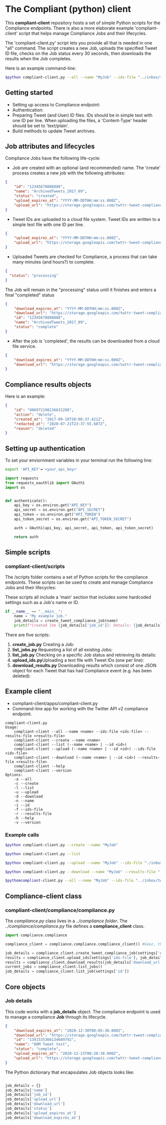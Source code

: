 # The Compliant (python) client

This **compliant-client** repository hosts a set of simple Python scripts for the Compliance endpoints. There is also a 
more elaborate example 'compliant-client' script that helps manage Compliance Jobs and their lifecycles. 

The 'compliant-client.py' script lets you provide all that is needed in one "all" command. The script creates a new Job, uploads
the specified Tweet ID file, checks on the Job status every 30 seconds, then downloads the results when the Job completes.  

Here is an example command-line:   

```bash
$python compliant-client.py --all --name "MyJob" --ids-file "../inbox/tweet_ids.txt" --results-file "../outbox/results.json"
```
 
## Getting started

   + Setting up access to Compliance endpoint:  
   + Authentication:  
   + Preparing Tweet (and User) ID files. IDs should be in simple text with one ID per line. When uploading 
   the files, a 'Content-Type' header should be set to 'text/plain'. 
   + Build methods to update Tweet archives. 
 
## Job attributes and lifecycles 
 
Compliance Jobs have the following life-cycle:

* Job are created with an optional (and recommended) name. The 'create' process creates a new job with the following attributes:
 
```json
{
    "id": "12345678888888",
    "name": "ArchivedTweets_2017_09",
    "status": "created",
    "upload_expires_at": "YYYY-MM-DDTHH:mm:ss.000Z",
    "upload_url": "https://storage.googleapis.com/twttr-tweet-compliance/12345678888888/submission..."
}
```

 
* Tweet IDs are uploaded to a cloud file system. Tweet IDs are written to a simple text file with one ID per line. 


```json
{
    "upload_expires_at": "YYYY-MM-DDTHH:mm:ss.000Z",
    "upload_url": "https://storage.googleapis.com/twttr-tweet-compliance/12345678888888/submission..."
}
```

* Uploaded Tweets are checked for Compliance, a process that can take many minutes (and hours?) to complete. 

```json
{
  "status": "processing"
}

```

The Job will remain in the "processing" status until it finishes and enters a final "completed" status


```json
{
    "download_expires_at": "YYYY-MM-DDTHH:mm:ss.000Z",
    "download_url": "https://storage.googleapis.com/twttr-tweet-compliance/12345678888888/delivery/...",
    "id": "12345678888888",
    "name": "ArchivedTweets_2017_09",
    "status": "complete"
}    
```

* After the job is 'completed', the results can be downloaded from a cloud file service. 

```json
{
    "download_expires_at": "YYYY-MM-DDTHH:mm:ss.000Z",
    "download_url": "https://storage.googleapis.com/twttr-tweet-compliance/12345678888888/delivery/..."
}
```

## Compliance results objects  
  
  Here is an example:
  
  ```json
  {
	  "id": "906972198136631298",
	  "action": "delete",
	  "created_at": "2017-09-10T20:06:37.421Z",
	  "redacted_at": "2020-07-21T23:37:55.607Z",
	  "reason": "deleted"
  }
 ``` 


## Setting up authentication

To set your enviornment variables in your terminal run the following line:

```bash
export 'API_KEY'='<your_api_key>'
```

```python
import requests
from requests_oauthlib import OAuth1
import os


def authenticate():
    api_key = os.environ.get("API_KEY")
    api_secret = os.environ.get("API_SECRET")
    api_token = os.environ.get("API_TOKEN")
    api_token_secret = os.environ.get("API_TOKEN_SECRET")

    auth = OAuth1(api_key, api_secret, api_token, api_token_secret)

    return auth
```

## Simple scripts
### compliant-client/scripts

The /scripts folder contains a set of Python scripts for the compliance endpoints. These scripts can be used to create 
and manage Compliance Jobs and their lifecycles:

These scripts all include a 'main' section that includes some hardcoded settings such as a Job's name or ID. 

```python
if __name__ == "__main__":
    name = "My example job."
    job_details = create_tweet_compliance_job(name)
    print(f"Created Job {job_details['job_id']}: Details: {job_details}")
```
There are five scripts:
  1) **create_job.py** Creating a Job: 
  2) **list_jobs.py** Requesting a list of all existing Jobs: 
  3) **list_job.py** Checking on a specific Job status and retrieving its details: 
  4) **upload_ids.py**Uploading a text file with Tweet IDs (one per line):  
  5) **download_results.py** Downloading results which consist of one JSON object for each Tweet that has had Compliance event (e.g. has been 
  deleted):  

## Example client
+ compliant-client/apps/compliant-client.py
+ Command-line app for working with the Twitter API v2 compliance endpoint. 


```
compliant-client.py
Usage:
    compliant-client --all --name <name> --ids-file <ids-file> --results-file <results-file>
    compliant-client --create --name <name>
    compliant-client --list (--name <name> | --id <id>)
    compliant-client --upload (--name <name> | --id <id>) --ids-file <ids-file>
    compliant-client --download (--name <name> | --id <id>) --results-file <results-file>
    compliant-client --help
    compliant-client --version
Options:
    -a --all
    -c --create
    -l --list
    -u --upload
    -d --download
    -n --name
    -i --id
    -f --ids-file
    -r --results-file
    -h --help
    -v --version
```    

### Example calls
 
```bash
$python compliant-client.py --create --name "MyJob"
``` 
 
```bash
$python compliant-client.py --list
``` 

```bash
$python compliant-client.py --upload --name "MyJob" --ids-file "./inbox/tweet_ids.txt"
``` 

```bash
$python compliant-client.py --download --name "MyJob" --results-file "./oubox/results.txt"
``` 
 

```bash
$pythomcompliant-client.py --all --name "MyJob" --ids-file "../inbox/tweet_ids.txt" --results-file "../outbox/results.json"
``` 


## Compliance-client class

### compliant-client/compliance/compliance.py

The *compliance.py* class lives in a *../compliance folder*. The *../compliance/compliance.py* file defines a **compliance_client** class. 

```python
import compliance.compliance

compliance_client = compliance.compliance.compliance_client() #Geez, that some odd looking syntax. 

job_details = compliance_client.create_tweet_compliance_job(settings['name'])
results = compliance_client.upload_ids(settings['ids-file'], job_details['upload_url'])
results = compliance_client.download_results(job_details['download_url'], settings['results-file'])
current_jobs = compliance_client.list_jobs()
job_details = compliance_client.list_job(settings['id'])

```
  
  
  


## Core objects

### Job details

This code works with a **job_details** object. The compliance endpoint is used to manage a compliance **Job** through its lifecycle. 


```json
{
    "download_expires_at": "2020-12-30T00:05:30.000Z",
    "download_url": "https://storage.googleapis.com/twttr-tweet-compliance/1341535366134689792/delivery/...",
    "id": "1341535366134689792",
    "name": "80M Tweet test",
    "status": "complete",
    "upload_expires_at": "2020-12-23T00:20:30.000Z",
    "upload_url": "https://storage.googleapis.com/twttr-tweet-compliance/1341535366134689792/submission/..."
}
```

The Python dictionary that encapsulates Job objects looks like:

```python

job_details = {}
job_details['name']
job_details['job_id']
job_details['upload_url']
job_details['download_url']
job_details['status']
job_details['upload_expires_at']
job_details['download_expires_at']


```